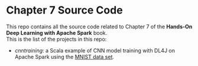 # Chapter 7 Source Code
This repo contains all the source code related to Chapter 7 of the **Hands-On Deep Learning with Apache Spark** book.  
This is the list of the projects in this repo:  
- *cnntraining*: a Scala example of CNN model training with DL4J on Apache Spark using the [MNIST data set](http://yann.lecun.com/exdb/mnist/).    
  
  

